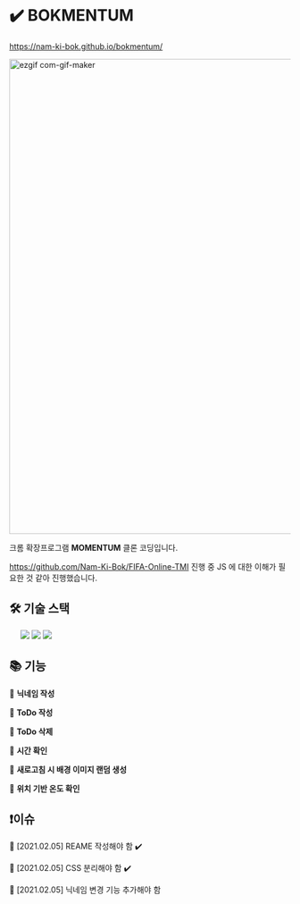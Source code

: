# ✔️ BOKMENTUM

https://nam-ki-bok.github.io/bokmentum/

<img src="https://user-images.githubusercontent.com/54533309/107023907-a26d1c80-67ea-11eb-8be8-cc29a32feb28.gif" alt="ezgif com-gif-maker" width="850" />

크롬 확장프로그램 **MOMENTUM** 클론 코딩입니다.

https://github.com/Nam-Ki-Bok/FIFA-Online-TMI 진행 중 JS 에 대한 이해가 필요한 것 같아 진행했습니다.

## 🛠 기술 스택

&nbsp;&nbsp;&nbsp;&nbsp;&nbsp;<img src="https://img.icons8.com/color/48/000000/html-5.png"/> <img src="https://img.icons8.com/color/48/000000/css3.png"/> <img src="https://img.icons8.com/color/48/000000/javascript-logo-1.png"/>

## 📚 기능

📍 **닉네임 작성**

📍 **ToDo 작성**

📍 **ToDo 삭제**

📍 **시간 확인**

📍 **새로고침 시 배경 이미지 랜덤 생성**

📍 **위치 기반 온도 확인**

## ❗️이슈

📌 [2021.02.05] REAME 작성해야 함 ✔️

📌 [2021.02.05] CSS 분리해야 함 ✔️

📌 [2021.02.05] 닉네임 변경 기능 추가해야 함